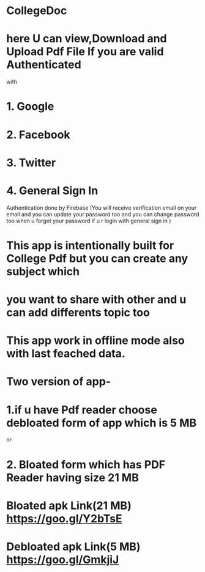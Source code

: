 # CollegeDoc
# here U can view,Download and Upload Pdf File If you are valid Authenticated
with 
# 1. Google
# 2. Facebook
# 3. Twitter
# 4. General Sign In
Authentication done by Firebase
(You will receive verification email on your email and you can update your password too and you can 
change password too when u forget your password if u r login with general sign in )

# This app is intentionally built for College Pdf but you can create any subject which

# you want to share with other and u can add differents topic too

# This app work in offline mode also with last feached data.

# Two version of app-

# 1.if u have Pdf reader choose debloated form of app which is 5 MB
or
# 2. Bloated form which has PDF Reader having size 21 MB

# Bloated apk Link(21 MB) https://goo.gl/Y2bTsE
# Debloated apk Link(5 MB) https://goo.gl/GmkjiJ
